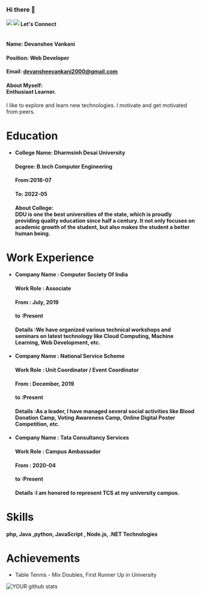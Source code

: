 ### Hi there 👋

<!--
**devanshee26/devanshee26** is a ✨ _special_ ✨ repository because its `README.md` (this file) appears on your GitHub profile.

Here are some ideas to get you started:

- 🔭 I’m currently working on ...
- 🌱 I’m currently learning ...
- 👯 I’m looking to collaborate on ...
- 🤔 I’m looking for help with ...
- 💬 Ask me about ...
- 📫 How to reach me: ...
- 😄 Pronouns: ...
- ⚡ Fun fact: ...
-->






<a href=http://linkedin.com/devanshee-vankani/ > <img align="left" src="https://img.icons8.com/color/48/000000/linkedin.png"></img></a>



<a href=https://medium.com/@devanshee > <img align="left" src="https://img.icons8.com/color/48/000000/medium-monogram.png"></img></a>



#### Let's Connect<br>

#### <br>Name: Devanshee Vankani<br>

#### Position: Web Developer

#### Email: devansheevankani2000@gmail.com

#### <h4>About Myself:<br> Enthusiast Learner.
I like to explore and learn new technologies. I motivate and get motivated from peers.</h4>

# Education


 - <h4>College Name: Dharmsinh Desai University</h4>
    
    <h4>Degree: B.tech Computer Engineering</h4>
    
    <h4>From:2018-07</h4>
    
    <h4>To: 2022-05</h4>
    
    <h4>About College: <br>DDU is one the best universities of the state, which is proudly providing quality education since half a century. It not only focuses on academic growth of the student, but also makes the student a better human being.</h4>

# Work Experience

<ul>
<li><h4> Company Name : Computer Society Of India </h4> 
  <h4> Work Role : Associate</h4> 
  <h4> From : July, 2019 </h4> 
  <h4> to :Present </h4> 
  <h4> Details :We have organized various technical workshops and seminars on latest technology like Cloud Computing, Machine Learning, Web Development, etc.  </h4> 
</li> 
<li><h4> Company Name : National Service Scheme </h4> 
  <h4> Work Role : Unit Coordinator / Event Coordinator</h4> 
  <h4> From : December, 2019 </h4> 
  <h4> to :Present </h4> 
  <h4> Details :As a leader, I have managed several social activities like Blood Donation Camp, Voting Awareness Camp, Online Digital Poster Competition, etc. </h4> 
</li> 
<li><h4> Company Name : Tata Consultancy Services </h4> 
  <h4> Work Role : Campus Ambassador</h4> 
  <h4> From : 2020-04 </h4> 
  <h4> to :Present </h4> 
  <h4> Details :I am honored to represent TCS at my university campus.  </h4> 
</li></ul>



# Skills

<h4>php, Java ,python, JavaScript , Node.js, .NET Technologies</h4>

# Achievements

<ul><li>Table Tennis - Mix Doubles, First Runner Up in University</li></ul>


![YOUR github stats](https://github-readme-stats.vercel.app/api?username=devanshee26)


